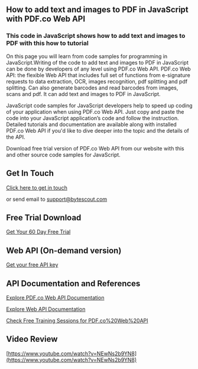 ## How to add text and images to PDF in JavaScript with PDF.co Web API

### This code in JavaScript shows how to add text and images to PDF with this how to tutorial

On this page you will learn from code samples for programming in JavaScript.Writing of the code to add text and images to PDF in JavaScript can be done by developers of any level using PDF.co Web API. PDF.co Web API: the flexible Web API that includes full set of functions from e-signature requests to data extraction, OCR, images recognition, pdf splitting and pdf splitting. Can also generate barcodes and read barcodes from images, scans and pdf. It can add text and images to PDF in JavaScript.

JavaScript code samples for JavaScript developers help to speed up coding of your application when using PDF.co Web API. Just copy and paste the code into your JavaScript application’s code and follow the instruction. Detailed tutorials and documentation are available along with installed PDF.co Web API if you'd like to dive deeper into the topic and the details of the API.

Download free trial version of PDF.co Web API from our website with this and other source code samples for JavaScript.

## Get In Touch

[Click here to get in touch](https://bytescout.zendesk.com/hc/en-us/requests/new?subject=PDF.co%20Web%20API%20Question)

or send email to [support@bytescout.com](mailto:support@bytescout.com?subject=PDF.co%20Web%20API%20Question) 

## Free Trial Download

[Get Your 60 Day Free Trial](https://bytescout.com/download/web-installer?utm_source=github-readme)

## Web API (On-demand version)

[Get your free API key](https://pdf.co/documentation/api?utm_source=github-readme)

## API Documentation and References

[Explore PDF.co Web API Documentation](https://bytescout.com/documentation/index.html?utm_source=github-readme)

[Explore Web API Documentation](https://pdf.co/documentation/api?utm_source=github-readme)

[Check Free Training Sessions for PDF.co%20Web%20API](https://academy.bytescout.com/)

## Video Review

[https://www.youtube.com/watch?v=NEwNs2b9YN8](https://www.youtube.com/watch?v=NEwNs2b9YN8)